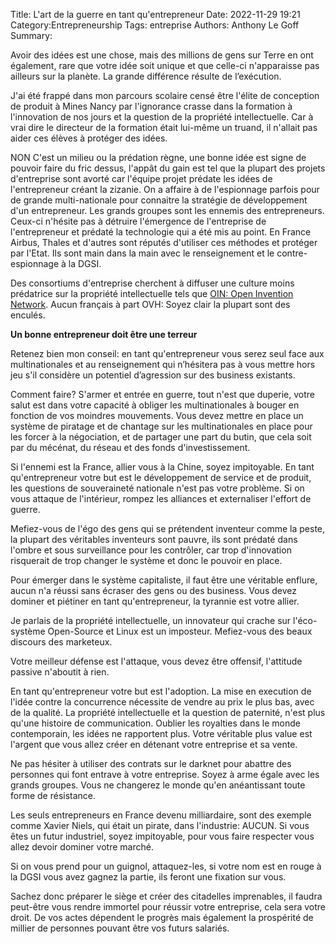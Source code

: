 Title: L'art de la guerre en tant qu'entrepreneur
Date: 2022-11-29 19:21
Category:Entrepreneurship
Tags: entreprise
Authors: Anthony Le Goff
Summary:

Avoir des idées est une chose, mais des millions de gens sur Terre en ont également, rare que votre idée soit unique et que celle-ci n'apparaisse pas ailleurs sur la planète. La grande différence résulte de l’exécution.

J'ai été frappé dans mon parcours scolaire censé être l'élite de conception de produit à Mines Nancy par l'ignorance crasse dans la formation à l'innovation de nos jours et la question de la propriété intellectuelle. Car à vrai dire le directeur de la formation était lui-même un truand, il n'allait pas aider ces élèves à protéger des idées. 

NON C'est un milieu ou la prédation règne, une bonne idée est signe de pouvoir faire du fric dessus, l'appât du gain est tel que la plupart des projets d'entreprise sont avorté car l'équipe projet prédate les idées de l'entrepreneur créant la zizanie. On a affaire à de l'espionnage parfois pour de grande multi-nationale pour connaitre la stratégie de développement d'un entrepreneur. Les grands groupes sont les ennemis des entrepreneurs. Ceux-ci n'hésite pas à détruire l'émergence de l'entreprise de l'entrepreneur et prédaté la technologie qui a été mis au point. En France Airbus, Thales et d'autres sont réputés d'utiliser ces méthodes et protéger par l'Etat. Ils sont main dans la main avec le renseignement et le contre-espionnage à la DGSI. 

Des consortiums d'entreprise cherchent à diffuser une culture moins prédatrice sur la propriété intellectuelle tels que [OIN: Open Invention Network](https://fr.wikipedia.org/wiki/Open_invention_network). Aucun français à part OVH: Soyez clair la plupart sont des enculés.

**Un bonne entrepreneur doit être une terreur**

Retenez bien mon conseil: en tant qu'entrepreneur vous serez seul face aux multinationales et au renseignement qui n’hésitera pas à vous mettre hors jeu s'il considère un potentiel d’agression sur des business existants. 

Comment faire? S'armer et entrée en guerre, tout n'est que duperie, votre salut est dans votre capacité à obliger les multinationales à bouger en fonction de vos moindres mouvements. Vous devez mettre en place un système de piratage et de chantage sur les multinationales en place pour les forcer à la négociation, et de partager une part du butin, que cela soit par du mécénat, du réseau et des fonds d'investissement.

Si l'ennemi est la France, allier vous à la Chine, soyez impitoyable. En tant qu'entrepreneur votre but est le développement de service et de produit, les questions de souveraineté nationale n'est pas votre problème. Si on vous attaque de l'intérieur, rompez les alliances et externaliser l'effort de guerre. 

Mefiez-vous de l'égo des gens qui se prétendent inventeur comme la peste, la plupart des véritables inventeurs sont pauvre, ils sont prédaté dans l'ombre et sous surveillance pour les contrôler, car trop d'innovation risquerait de trop changer le système et donc le pouvoir en place.

Pour émerger dans le système capitaliste, il faut être une véritable enflure, aucun n'a réussi sans écraser des gens ou des business. Vous devez dominer et piétiner en tant qu'entrepreneur, la tyrannie est votre allier. 

Je parlais de la propriété intellectuelle, un innovateur qui crache sur l'éco-système Open-Source et Linux est un imposteur. Mefiez-vous des beaux discours des marketeux.

Votre meilleur défense est l'attaque, vous devez être offensif, l'attitude passive n'aboutit à rien.

En tant qu'entrepreneur votre but est l'adoption. La mise en execution de l'idée contre la concurrence nécessite de vendre au prix le plus bas, avec de la qualité. La propriété intellectuelle et la question de paternité, n'est plus qu'une histoire de communication. Oublier les royalties dans le monde contemporain, les idées ne rapportent plus. Votre véritable plus value est l'argent que vous allez créer en détenant votre entreprise et sa vente. 

Ne pas hésiter à utiliser des contrats sur le darknet pour abattre des personnes qui font entrave à votre entreprise. Soyez à arme égale avec les grands groupes. Vous ne changerez le monde qu'en anéantissant toute forme de résistance. 

Les seuls entrepreneurs en France devenu milliardaire, sont des exemple comme Xavier Niels, qui était un pirate, dans l'industrie: AUCUN. Si vous êtes un futur industriel, soyez impitoyable, pour vous faire respecter vous allez devoir dominer votre marché.

Si on vous prend pour un guignol, attaquez-les, si votre nom est en rouge à la DGSI vous avez gagnez la partie, ils feront une fixation sur vous.

Sachez donc préparer le siège et créer des citadelles imprenables, il faudra peut-être vous rendre immortel pour réussir votre entreprise, cela sera votre droit. De vos actes dépendent le progrès mais également la prospérité de millier de personnes pouvant être vos futurs salariés. 